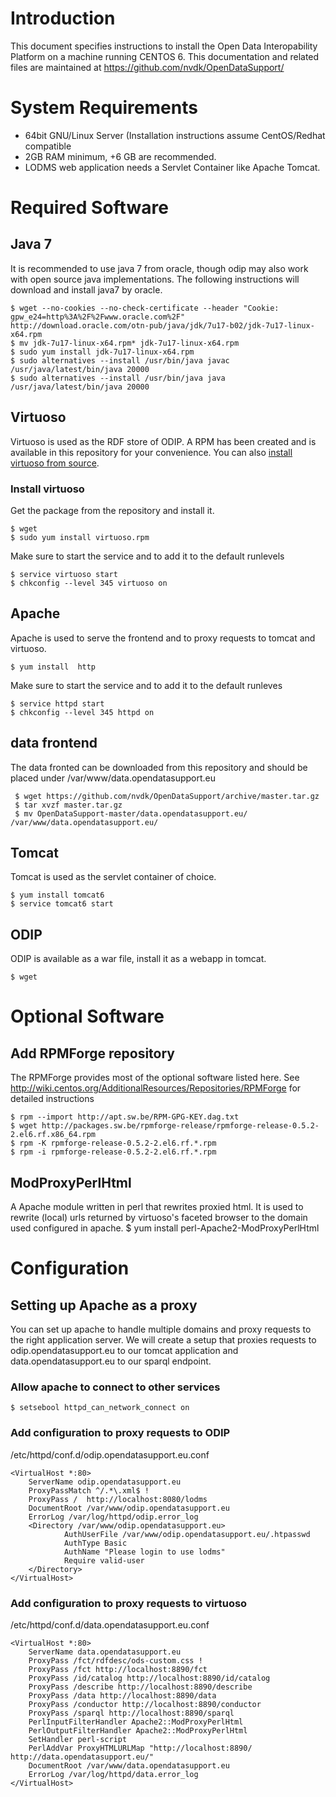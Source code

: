 # Introduction
This document specifies instructions to install the Open Data Interopability Platform on a machine running CENTOS 6. This documentation and related files are maintained at https://github.com/nvdk/OpenDataSupport/

# System Requirements
* 64bit GNU/Linux Server (Installation instructions assume CentOS/Redhat compatible
* 2GB RAM minimum, +6 GB are recommended.
* LODMS web application needs a Servlet Container like Apache Tomcat.

# Required Software
## Java 7 
It is recommended to use java 7 from oracle, though odip may also work with open source java implementations. The following instructions will download and install java7 by oracle.

    $ wget --no-cookies --no-check-certificate --header "Cookie: gpw_e24=http%3A%2F%2Fwww.oracle.com%2F" http://download.oracle.com/otn-pub/java/jdk/7u17-b02/jdk-7u17-linux-x64.rpm
    $ mv jdk-7u17-linux-x64.rpm* jdk-7u17-linux-x64.rpm
    $ sudo yum install jdk-7u17-linux-x64.rpm
    $ sudo alternatives --install /usr/bin/java javac /usr/java/latest/bin/java 20000
    $ sudo alternatives --install /usr/bin/java java /usr/java/latest/bin/java 20000

## Virtuoso
Virtuoso is used as the RDF store of ODIP. A RPM has been created and is available in this repository for your convenience. You can also [install virtuoso from source](http://virtuoso.openlinksw.com/dataspace/doc/dav/wiki/Main/VOSCentosNotes).

### Install virtuoso
Get the package from the repository and install it.

    $ wget 
    $ sudo yum install virtuoso.rpm

Make sure to start the service and to add it to the default runlevels

    $ service virtuoso start
    $ chkconfig --level 345 virtuoso on

## Apache
Apache is used to serve the frontend and to proxy requests to tomcat and virtuoso.

    $ yum install  http

Make sure to start the service and to add it to the default runleves

    $ service httpd start
    $ chkconfig --level 345 httpd on

## data frontend
The data fronted can be downloaded from this repository and should be placed under /var/www/data.opendatasupport.eu
    
     $ wget https://github.com/nvdk/OpenDataSupport/archive/master.tar.gz
     $ tar xvzf master.tar.gz 
     $ mv OpenDataSupport-master/data.opendatasupport.eu/ /var/www/data.opendatasupport.eu/

## Tomcat
Tomcat is used as the servlet container of choice.

    $ yum install tomcat6
    $ service tomcat6 start

## ODIP
ODIP is available as a war file, install it as a webapp in tomcat.

    $ wget 

# Optional Software
## Add RPMForge repository
The RPMForge provides most of the optional software listed here. See http://wiki.centos.org/AdditionalResources/Repositories/RPMForge for detailed instructions

    $ rpm --import http://apt.sw.be/RPM-GPG-KEY.dag.txt
    $ wget http://packages.sw.be/rpmforge-release/rpmforge-release-0.5.2-2.el6.rf.x86_64.rpm
    $ rpm -K rpmforge-release-0.5.2-2.el6.rf.*.rpm
    $ rpm -i rpmforge-release-0.5.2-2.el6.rf.*.rpm

## ModProxyPerlHtml
A Apache module written in perl that rewrites proxied html. It is used to rewrite (local) urls returned by virtuoso's faceted browser to the domain used configured in apache.
    $ yum install perl-Apache2-ModProxyPerlHtml

# Configuration
## Setting up Apache as a proxy
You can set up apache to handle multiple domains and proxy requests to the right application server. We will create a setup that proxies requests to odip.opendatasupport.eu to our tomcat application and data.opendatasupport.eu to our sparql endpoint.

### Allow apache to connect to other services

    $ setsebool httpd_can_network_connect on

### Add configuration to proxy requests to ODIP
 /etc/httpd/conf.d/odip.opendatasupport.eu.conf

    <VirtualHost *:80>
        ServerName odip.opendatasupport.eu
        ProxyPassMatch ^/.*\.xml$ !
        ProxyPass /  http://localhost:8080/lodms
        DocumentRoot /var/www/odip.opendatasupport.eu
        ErrorLog /var/log/httpd/odip.error_log
        <Directory /var/www/odip.opendatasupport.eu>
                AuthUserFile /var/www/odip.opendatasupport.eu/.htpasswd
                AuthType Basic
                AuthName "Please login to use lodms"
                Require valid-user
        </Directory>
    </VirtualHost>

### Add configuration to proxy requests to virtuoso
 /etc/httpd/conf.d/data.opendatasupport.eu.conf

    <VirtualHost *:80>
        ServerName data.opendatasupport.eu
        ProxyPass /fct/rdfdesc/ods-custom.css !
        ProxyPass /fct http://localhost:8890/fct
        ProxyPass /id/catalog http://localhost:8890/id/catalog
        ProxyPass /describe http://localhost:8890/describe
        ProxyPass /data http://localhost:8890/data
        ProxyPass /conductor http://localhost:8890/conductor
        ProxyPass /sparql http://localhost:8890/sparql
        PerlInputFilterHandler Apache2::ModProxyPerlHtml
        PerlOutputFilterHandler Apache2::ModProxyPerlHtml
        SetHandler perl-script
        PerlAddVar ProxyHTMLURLMap "http://localhost:8890/ http://data.opendatasupport.eu/"
        DocumentRoot /var/www/data.opendatasupport.eu
        ErrorLog /var/log/httpd/data.error_log
    </VirtualHost>
